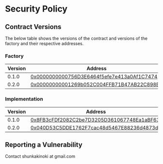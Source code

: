 # Security Policy

## Contract Versions

The below table shows the versions of the contract and versions of the factory and their respective addresses.

### Factory

| Version | Address                                                                                                                |
| ------- | ---------------------------------------------------------------------------------------------------------------------- |
| 0.1.0   | [0x0000000000756D3E6464f5efe7e413a0Af1C7474](https://blockscan.com/address/0x0000000000756D3E6464f5efe7e413a0Af1C7474) |
| 0.2.0   | [0x00000000001269b052C004FFB71B47AB22C898B0](https://blockscan.com/address/0x00000000001269b052C004FFB71B47AB22C898B0) |

### Implementation

| Version | Address                                                                                                                |
| ------- | ---------------------------------------------------------------------------------------------------------------------- |
| 0.1.0   | [0x8FB3cFDf2082C2be7D3205D361067748Ea1aBF63](https://blockscan.com/address/0x8FB3cFDf2082C2be7D3205D361067748Ea1aBF63) |
| 0.2.0   | [0x040D53C5DDE1762F7cac48d5467E88236d4873d7](https://blockscan.com/address/0x040D53C5DDE1762F7cac48d5467E88236d4873d7) |

## Reporting a Vulnerability

Contact shunkakinoki at gmail.com
